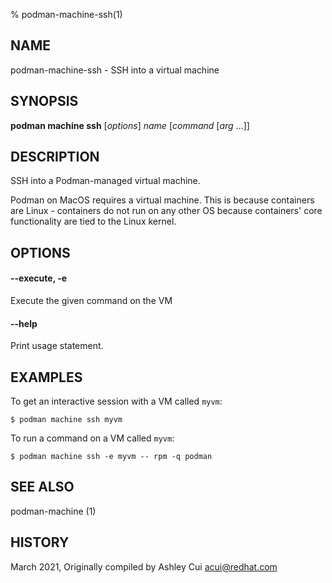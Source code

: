 % podman-machine-ssh(1)

## NAME
podman\-machine\-ssh - SSH into a virtual machine

## SYNOPSIS
**podman machine ssh** [*options*] *name* [*command* [*arg* ...]]

## DESCRIPTION

SSH into a Podman-managed virtual machine.

Podman on MacOS requires a virtual machine. This is because containers are Linux -
containers do not run on any other OS because containers' core functionality are
tied to the Linux kernel.

## OPTIONS

#### **--execute**, **-e**

Execute the given command on the VM

#### **--help**

Print usage statement.

## EXAMPLES

To get an interactive session with a VM called `myvm`:
```
$ podman machine ssh myvm
```

To run a command on a VM called `myvm`:
```
$ podman machine ssh -e myvm -- rpm -q podman
```

## SEE ALSO
podman-machine (1)

## HISTORY
March 2021, Originally compiled by Ashley Cui <acui@redhat.com>
